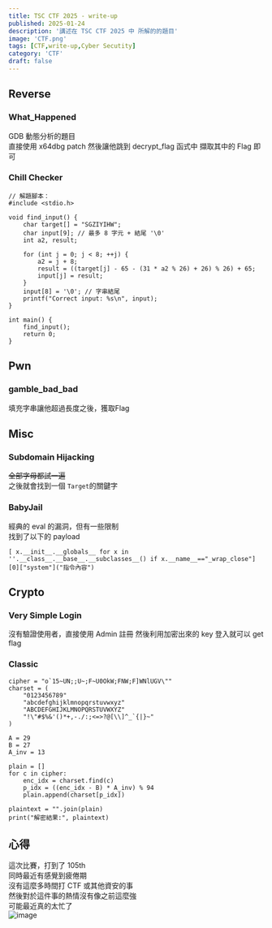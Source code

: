 ```yaml
---
title: TSC CTF 2025 - write-up
published: 2025-01-24
description: '講述在 TSC CTF 2025 中 所解的的題目'
image: 'CTF.png'
tags: [CTF,write-up,Cyber Secutity]
category: 'CTF'
draft: false 
---
```


## Reverse

### What_Happened

GDB 動態分析的題目  
直接使用 x64dbg patch 然後讓他跳到 decrypt_flag 函式中
擷取其中的 Flag 即可

### Chill Checker

```cpp=
// 解題腳本：
#include <stdio.h>

void find_input() {
    char target[] = "SGZIYIHW";
    char input[9]; // 最多 8 字元 + 結尾 '\0'
    int a2, result;
    
    for (int j = 0; j < 8; ++j) {
        a2 = j + 8;
        result = ((target[j] - 65 - (31 * a2 % 26) + 26) % 26) + 65;
        input[j] = result;
    }
    input[8] = '\0'; // 字串結尾
    printf("Correct input: %s\n", input);
}

int main() {
    find_input();
    return 0;
}
```

## Pwn

### gamble_bad_bad

填充字串讓他超過長度之後，獲取Flag

## Misc

### Subdomain Hijacking

~~全部字母都試一遍~~  
之後就會找到一個 `Target`的關鍵字

### BabyJail

經典的 eval 的漏洞，但有一些限制  
找到了以下的 payload  
```python=
[ x.__init__.__globals__ for x in ''.__class__.__base__.__subclasses__() if x.__name__=="_wrap_close"][0]["system"]("指令內容")
```


## Crypto

### Very Simple Login

沒有驗證使用者，直接使用 Admin 註冊
然後利用加密出來的 key 登入就可以 get flag

### Classic

```python=
cipher = "o`15~UN;;U~;F~U0OkW;FNW;F]WNlUGV\""
charset = (
    "0123456789"
    "abcdefghijklmnopqrstuvwxyz"
    "ABCDEFGHIJKLMNOPQRSTUVWXYZ"
    "!\"#$%&'()*+,-./:;<=>?@[\\]^_`{|}~"
)

A = 29
B = 27
A_inv = 13

plain = []
for c in cipher:
    enc_idx = charset.find(c)
    p_idx = ((enc_idx - B) * A_inv) % 94
    plain.append(charset[p_idx])

plaintext = "".join(plain)
print("解密結果:", plaintext)

```

## 心得
這次比賽，打到了 105th  
同時最近有感覺到疲倦期  
沒有這麼多時間打 CTF 或其他資安的事  
然後對於這件事的熱情沒有像之前這麼強  
可能最近真的太忙了  
![image](https://hackmd.io/_uploads/rkyvA7bukx.png)
